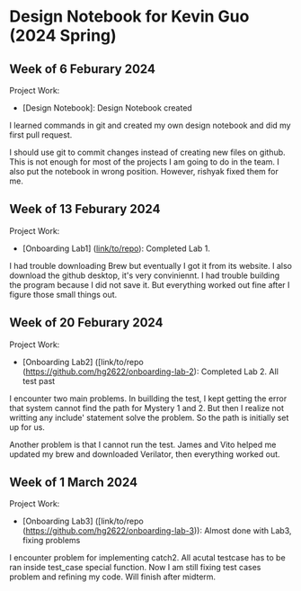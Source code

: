 # Design Notebook for Kevin Guo (2024 Spring)

## Week of 6 Feburary 2024
Project Work:
* [Design Notebook]: Design Notebook created

I learned commands in git and created my own design notebook and did my first pull request.

I should use git to commit changes instead of creating new files on github. This is not enough for most of the projects I am going to do in the team. I also put the notebook in wrong position. However, rishyak fixed them for me.

## Week of 13 Feburary 2024
Project Work:
* [Onboarding Lab1] ([link/to/repo](https://github.com/hg2622/Lab1)): Completed Lab 1.

I had trouble downloading Brew but eventually I got it from its website. I also download the github desktop, it's very conviniennt. I had trouble building the program because I did not save it. But everything worked out fine after I figure those small things out.

## Week of 20 Feburary 2024
Project Work:
* [Onboarding Lab2] ([link/to/repo (https://github.com/hg2622/onboarding-lab-2): Completed Lab 2. All test past

I encounter two main problems. In buillding the test, I kept getting the error that system cannot find the path for Mystery 1 and 2. But then I realize not writting any include' statement solve the problem. So the path is initially set up for us.

Another problem is that I cannot run the test. James and Vito helped me updated my brew and downloaded Verilator, then everything worked out.

## Week of 1 March 2024
Project Work:
* [Onboarding Lab3] ([link/to/repo (https://github.com/hg2622/onboarding-lab-3)): Almost done with Lab3, fixing problems

I encounter problem for implementing catch2. All acutal testcase has to be ran inside test_case special function. Now I am still fixing test cases problem and refining my code. Will finish after midterm.
